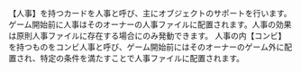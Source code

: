 【人事】を持つカードを人事と呼び、主にオブジェクトのサポートを行います。ゲーム開始前に人事はそのオーナーの人事ファイルに配置されます。人事の効果は原則人事ファイルに存在する場合にのみ発動できます。
人事の内【コンビ】を持つものをコンビ人事と呼び、ゲーム開始前にはそのオーナーのゲーム外に配置され、特定の条件を満たすことで人事ファイルに配置されます。
